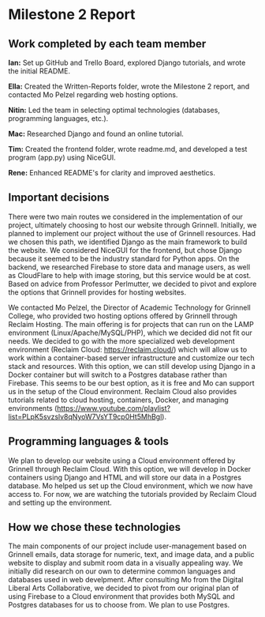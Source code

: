# Milestone 2 Report

## Work completed by each team member
**Ian:** Set up GitHub and Trello Board, explored Django tutorials, and wrote the initial README. 

**Ella:** Created the Written-Reports folder, wrote the Milestone 2 report, and contacted Mo Pelzel regarding web hosting options.

**Nitin:** Led the team in selecting optimal technologies (databases, programming languages, etc.).  

**Mac:** Researched Django and found an online tutorial.

**Tim:** Created the frontend folder, wrote readme.md, and developed a test program (app.py) using NiceGUI.

**Rene:** Enhanced README's for clarity and improved aesthetics. 


## Important decisions
There were two main routes we considered in the implementation of our project, ultimately choosing to host our website through Grinnell. Initially, we planned to implement our project without the use of Grinnell resources. Had we chosen this path, we identified Django as the main framework to build the website. We considered NiceGUI for the frontend, but chose Django because it seemed to be the industry standard for Python apps. On the backend, we researched Firebase to store data and manage users, as well as CloudFlare to help with image storing, but this service would be at cost. Based on advice from Professor Perlmutter, we decided to pivot and explore the options that Grinnell provides for hosting websites.  

We contacted Mo Pelzel, the Director of Academic Technology for Grinnell College, who provided two hosting options offered by Grinnell through Reclaim Hosting. The main offering is for projects that can run on the LAMP environment (Linux/Apache/MySQL/PHP), which we decided did not fit our needs. We decided to go with the more specialized web development environment (Reclaim Cloud: https://reclaim.cloud/) which will allow us to work within a container-based server infrastructure and customize our tech stack and resources. With this option, we can still develop using Django in a Docker container but will switch to a Postgres database rather than Firebase. This seems to be our best option, as it is free and Mo can support us in the setup of the Cloud environment. Reclaim Cloud also provides tutorials related to cloud hosting, containers, Docker, and managing environments (https://www.youtube.com/playlist?list=PLpK5svzslv8qNyoW7VsYT9cp0Ht5MhBgl).  

## Programming languages & tools
We plan to develop our website using a Cloud environment offered by Grinnell through Reclaim Cloud. With this option, we will develop in Docker containers using Django and HTML and will store our data in a Postgres database. Mo helped us set up the Cloud environment, which we now have access to. For now, we are watching the tutorials provided by Reclaim Cloud and setting up the environment. 

## How we chose these technologies
The main components of our project include user-management based on Grinnell emails, data storage for numeric, text, and image data, and a public website to display and submit room data in a visually appealing way. We initially did research on our own to determine common languages and databases used in web develpment. After consulting Mo from the Digital Liberal Arts Collaborative, we decided to pivot from our original plan of using Firebase to a Cloud environment that provides both MySQL and Postgres databases for us to choose from. We plan to use Postgres.

